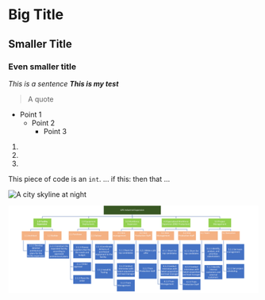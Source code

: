 # Big Title
## Smaller Title
### Even smaller title
*This is a sentence*
***This is my test***
>A quote
- Point 1
    - Point 2
        - Point 3
1)
2)
3)

This piece of code is an `int`.
...
if this:
    then that
...

![A city skyline at night](https://images.unsplash.com/photo-1715607817921-aa6417a19dbd?q=80&w=1887&auto=format&fit=crop&ixlib=rb-4.0.3&ixid=M3wxMjA3fDB8MHxwaG90by1wYWdlfHx8fGVufDB8fHx8fA%3D%3D)

![a boy](WBS2.png)









